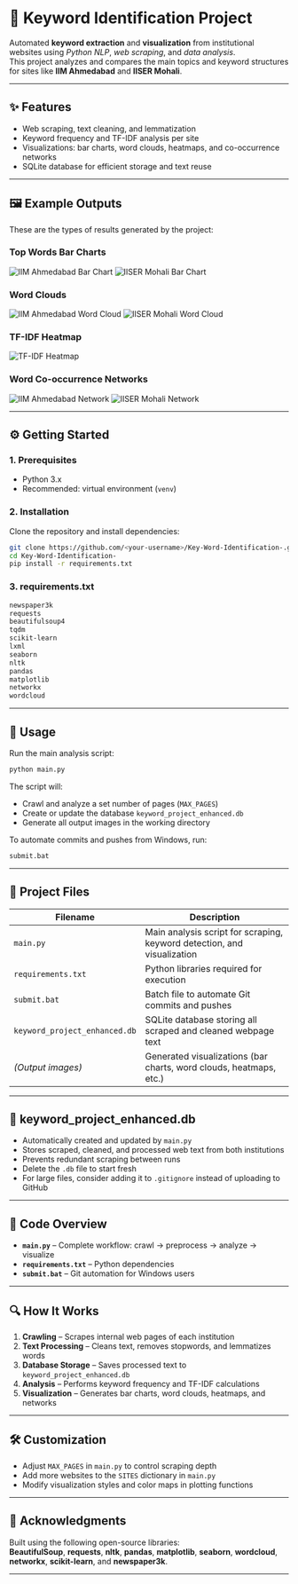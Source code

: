 

# 🧠 Keyword Identification Project

Automated **keyword extraction** and **visualization** from institutional websites using *Python NLP*, *web scraping*, and *data analysis*.  
This project analyzes and compares the main topics and keyword structures for sites like **IIM Ahmedabad** and **IISER Mohali**.

***

## ✨ Features

- Web scraping, text cleaning, and lemmatization  
- Keyword frequency and TF-IDF analysis per site  
- Visualizations: bar charts, word clouds, heatmaps, and co-occurrence networks  
- SQLite database for efficient storage and text reuse  

***

## 🖼 Example Outputs

These are the types of results generated by the project:

### Top Words Bar Charts
![IIM Ahmedabad Bar Chart](IIM_Ahmedabad_bar_chart.jpeg)
![IISER Mohali Bar Chart](IISER_Mohali_bar_chart.jpeg)

### Word Clouds
![IIM Ahmedabad Word Cloud](IIM_Ahmedabad_wordcloud.jpeg)
![IISER Mohali Word Cloud](IISER_Mohali_wordcloud.jpeg)

### TF-IDF Heatmap
![TF-IDF Heatmap](tfidf_heatmap.jpeg)

### Word Co-occurrence Networks
![IIM Ahmedabad Network](IIM_Ahmedabad_network.jpeg)
![IISER Mohali Network](IISER_Mohali_network.jpeg)


***

## ⚙️ Getting Started

### 1. Prerequisites

- Python 3.x  
- Recommended: virtual environment (`venv`)

### 2. Installation

Clone the repository and install dependencies:

```bash
git clone https://github.com/<your-username>/Key-Word-Identification-.git
cd Key-Word-Identification-
pip install -r requirements.txt
```

### 3. requirements.txt

```txt
newspaper3k
requests
beautifulsoup4
tqdm
scikit-learn
lxml
seaborn
nltk
pandas
matplotlib
networkx
wordcloud
```

***

## 🚀 Usage

Run the main analysis script:

```bash
python main.py
```

The script will:
- Crawl and analyze a set number of pages (`MAX_PAGES`)  
- Create or update the database `keyword_project_enhanced.db`  
- Generate all output images in the working directory  

To automate commits and pushes from Windows, run:
```bash
submit.bat
```

***

## 📁 Project Files

| Filename | Description |
|-----------|-------------|
| `main.py` | Main analysis script for scraping, keyword detection, and visualization |
| `requirements.txt` | Python libraries required for execution |
| `submit.bat` | Batch file to automate Git commits and pushes |
| `keyword_project_enhanced.db` | SQLite database storing all scraped and cleaned webpage text |
| *(Output images)* | Generated visualizations (bar charts, word clouds, heatmaps, etc.) |

***

## 🧩 keyword_project_enhanced.db

- Automatically created and updated by `main.py`  
- Stores scraped, cleaned, and processed web text from both institutions  
- Prevents redundant scraping between runs  
- Delete the `.db` file to start fresh  
- For large files, consider adding it to `.gitignore` instead of uploading to GitHub  

***

## 📜 Code Overview

- **`main.py`** – Complete workflow: crawl → preprocess → analyze → visualize  
- **`requirements.txt`** – Python dependencies  
- **`submit.bat`** – Git automation for Windows users  

***

## 🔍 How It Works

1. **Crawling** – Scrapes internal web pages of each institution  
2. **Text Processing** – Cleans text, removes stopwords, and lemmatizes words  
3. **Database Storage** – Saves processed text to `keyword_project_enhanced.db`  
4. **Analysis** – Performs keyword frequency and TF-IDF calculations  
5. **Visualization** – Generates bar charts, word clouds, heatmaps, and networks  

***

## 🛠 Customization

- Adjust `MAX_PAGES` in `main.py` to control scraping depth  
- Add more websites to the `SITES` dictionary in `main.py`  
- Modify visualization styles and color maps in plotting functions  

***

## 🙌 Acknowledgments

Built using the following open-source libraries:  
**BeautifulSoup**, **requests**, **nltk**, **pandas**, **matplotlib**, **seaborn**, **wordcloud**, **networkx**, **scikit-learn**, and **newspaper3k**.

***
